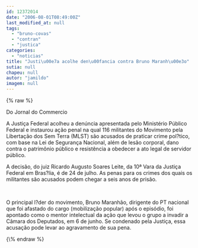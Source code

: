 ```yaml
---
id: 12372014
date: "2006-08-01T08:49:00Z"
last_modified_at: null
tags:
  - "bruno-covas"
  - "contran"
  - "justica"
categories:
  - "noticias"
title: "Justi\u00e7a acolhe den\u00fancia contra Bruno Maranh\u00e3o"
sutia: null
chapeu: null
autor: "jamildo"
imagem: null
---
```

{\% raw %}
<p>Do Jornal do Commercio</p>
<p>A Justi&ccedil;a Federal acolheu a den&uacute;ncia apresentada pelo Minist&eacute;rio P&uacute;blico Federal e instaurou a&ccedil;&atilde;o penal na qual 116 militantes do Movimento pela Liberta&ccedil;&atilde;o dos Sem Terra (MLST) s&atilde;o acusados de praticar crime pol?tico, com base na Lei de Seguran&ccedil;a Nacional, al&eacute;m de les&atilde;o corporal, dano contra o patrim&ocirc;nio p&uacute;blico e resist&ecirc;ncia a obedecer a ato legal de servidor p&uacute;blico.</p>
<p>A decis&atilde;o, do juiz Ricardo Augusto Soares Leite, da 10&ordf; Vara da Justi&ccedil;a Federal em Bras?lia, &eacute; de 24 de julho. As penas para os crimes dos quais os militantes s&atilde;o acusados podem chegar a seis anos de pris&atilde;o.</p>
<p>&nbsp;</p>
<p>O principal l?der do movimento, Bruno Maranh&atilde;o, dirigente do PT nacional que foi afastado do cargo (mobiliza&ccedil;&atilde;o popular) ap&oacute;s o epis&oacute;dio, foi apontado como o mentor intelectual da a&ccedil;&atilde;o que levou o grupo a invadir a C&acirc;mara dos Deputados, em 6 de junho. Se condenado pela Justi&ccedil;a, essa acusa&ccedil;&atilde;o pode levar ao agravamento de sua pena.</p>
{\% endraw %}